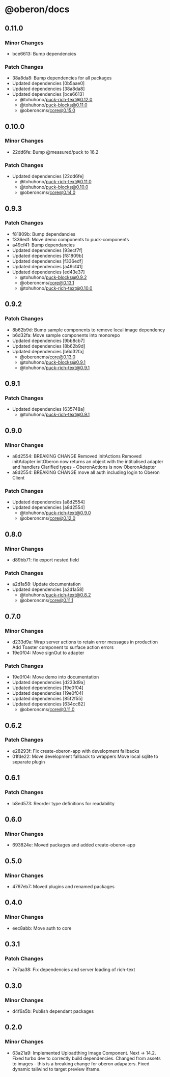 # @oberon/docs

## 0.11.0

### Minor Changes

- bce6613: Bump dependencies

### Patch Changes

- 38a8da8: Bump dependencies for all packages
- Updated dependencies [0b5aae0]
- Updated dependencies [38a8da8]
- Updated dependencies [bce6613]
  - @tohuhono/puck-rich-text@0.12.0
  - @tohuhono/puck-blocks@0.11.0
  - @oberoncms/core@0.15.0

## 0.10.0

### Minor Changes

- 22dd6fe: Bump @measured/puck to 16.2

### Patch Changes

- Updated dependencies [22dd6fe]
  - @tohuhono/puck-rich-text@0.11.0
  - @tohuhono/puck-blocks@0.10.0
  - @oberoncms/core@0.14.0

## 0.9.3

### Patch Changes

- f81809b: Bump dependancies
- f336edf: Move demo components to puck-components
- a49cf41: Bump dependancies
- Updated dependencies [93ecf7f]
- Updated dependencies [f81809b]
- Updated dependencies [f336edf]
- Updated dependencies [a49cf41]
- Updated dependencies [ed43e37]
  - @tohuhono/puck-blocks@0.9.2
  - @oberoncms/core@0.13.1
  - @tohuhono/puck-rich-text@0.10.0

## 0.9.2

### Patch Changes

- 8b62b9d: Bump sample components to remove local image dependency
- b6d32fa: Move sample components into monorepo
- Updated dependencies [9bb8cb7]
- Updated dependencies [8b62b9d]
- Updated dependencies [b6d32fa]
  - @oberoncms/core@0.13.0
  - @tohuhono/puck-blocks@0.9.1
  - @tohuhono/puck-rich-text@0.9.1

## 0.9.1

### Patch Changes

- Updated dependencies [635748a]
  - @tohuhono/puck-rich-text@0.9.1

## 0.9.0

### Minor Changes

- a8d2554: BREAKING CHANGE Removed initActions Removed initAdapter initOberon
  now returns an object with the intitialised adapter and handlers Clarified
  types - OberonActions is now OberonAdapter
- a8d2554: BREAKING CHANGE move all auth including login to Oberon Client

### Patch Changes

- Updated dependencies [a8d2554]
- Updated dependencies [a8d2554]
  - @tohuhono/puck-rich-text@0.9.0
  - @oberoncms/core@0.12.0

## 0.8.0

### Minor Changes

- d89bb71: fix export nested field

### Patch Changes

- a2d1a58: Update documentation
- Updated dependencies [a2d1a58]
  - @tohuhono/puck-rich-text@0.8.2
  - @oberoncms/core@0.11.1

## 0.7.0

### Minor Changes

- d233d9a: Wrap server actions to retain error messages in production Add
  Toaster component to surface action errors
- 19e0f04: Move signOut to adapter

### Patch Changes

- 19e0f04: Move demo into documentation
- Updated dependencies [d233d9a]
- Updated dependencies [19e0f04]
- Updated dependencies [19e0f04]
- Updated dependencies [85f2f55]
- Updated dependencies [634cc82]
  - @oberoncms/core@0.11.0

## 0.6.2

### Patch Changes

- e28293f: Fix create-oberon-app with development fallbacks
- 01fde22: Move development fallback to wrappers Move local sqlite to separate
  plugin

## 0.6.1

### Patch Changes

- b8ed573: Reorder type definitions for readability

## 0.6.0

### Minor Changes

- 693824e: Moved packages and added create-oberon-app

## 0.5.0

### Minor Changes

- 4767eb7: Moved plugins and renamed packages

## 0.4.0

### Minor Changes

- eec8abb: Move auth to core

## 0.3.1

### Patch Changes

- 7e7aa38: Fix dependencies and server loading of rich-text

## 0.3.0

### Minor Changes

- d4f6a5b: Publish dependant packages

## 0.2.0

### Minor Changes

- 63a21a9: Implemented Uploadthing Image Component. Next -> 14.2. Fixed turbo
  dev to correctly build dependencies. Changed from assets to images - this is a
  breaking change for oberon adapaters. Fixed dynamic tailwind to target preview
  iframe.
